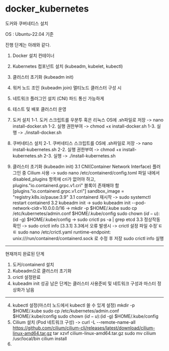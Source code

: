# docker_kubernetes
도커와 쿠버네티스 설치

OS : Ubuntu-22.04 기준

진행 단계는 아래와 같다.
1. Docker 설치	컨테이너                                 
2. Kubernetes 컴포넌트 설치 (kubeadm, kubelet, kubectl)
3. 클러스터 초기화 (kubeadm init)	
4. 워커 노드 조인 (kubeadm join)	멀티노드 클러스터 구성 시	
5. 네트워크 플러그인 설치 (CNI)	파드 통신 가능하게	
6. 테스트 및 배포	클러스터 운영


1. 도커 설치
   1-1. 도커 스크립트를 우분투 혹은 리눅스 OS에 .sh파일로 저장
   -> nano install-docker.sh
   1-2. 실행 권한부여
   -> chmod +x install-docker.sh
   1-3. 실행
   -> ./install-docker.sh
   
2. 쿠버네티스 설치
   2-1. 쿠버네티스 스크립트를 OS에 .sh파일로 저장
   -> nano install-kubernetes.sh
   2-2. 실행 권한부여
   -> chmod +x install-kubernetes.sh
   2-3. 실행
   -> ./install-kubernetes.sh

3. 클러스터 초기화 (kubeadm init)
   3.1 CNI(Container Network Interface) 플러그인 중 Cilium 사용 
   -> sudo nano /etc/containerd/config.toml
      파일 내에서 disabled_plugins 항목에 cri가 없어야 하고,
     plugins."io.containerd.grpc.v1.cri" 블록이 존재해야 함
       [plugins."io.containerd.grpc.v1.cri"]
           sandbox_image = "registry.k8s.io/pause:3.9"
   3.1 containerd 재시작
   -> sudo systemctl restart containerd
   3.2  kubeadm init 
   -> sudo kubeadm init --pod-network-cidr=10.0.0.0/16
   -> mkdir -p $HOME/.kube
      sudo cp /etc/kubernetes/admin.conf $HOME/.kube/config
      sudo chown $(id -u):$(id -g) $HOME/.kube/config
   -> sudo crictl ps -a | grep etcd
   3.3 정상작동 확인
   -> sudo crictl info
   [3.3.1] 3.3에서 오류 발생시
   -> crictl 설정 파일 수정`ㅌㅌ
      sudo nano /etc/crictl.yaml
      runtime-endpoint: unix:///run/containerd/containerd.sock 로 수정 후 저장
      sudo crictl info 실행
   
---------------------------------------------------------------
현재까지 완료된 단계
1. 도커/containerd 설치
2. Kubeadm으로 클러스터 초기화
3. crictl 설정완료
4. kubeadm init 성공
남은 단계는 클러스터 사용준비 및 네트워크 구성과 마스터 정상화가 남음
-----------------------------------------------------------------

4. kubectl 설정(마스터 노드에서 kubectl 쓸 수 있게 설정)
   mkdir -p $HOME/.kube
   sudo cp /etc/kubernetes/admin.conf $HOME/.kube/config
   sudo chown $(id -u):$(id -g) $HOME/.kube/config
5. Cilium 설치 (Pod 네트워크 구성)
   -> curl -L --remote-name-all https://github.com/cilium/cilium-cli/releases/latest/download/cilium-linux-amd64.tar.gz
      tar xzvf cilium-linux-amd64.tar.gz
      sudo mv cilium /usr/local/bin
      cilium install
7.  
